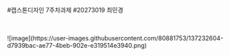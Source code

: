 #캡스톤디자인 7주차과제
#20273019 최민경

</br>
</br>
![image](https://user-images.githubusercontent.com/80881753/137232604-d7939bac-ae77-4beb-902e-e319514e3940.png)
